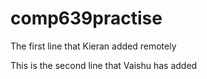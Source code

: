 # comp639practise

The first line that Kieran added remotely

This is the second line that Vaishu has added